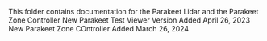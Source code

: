 This folder contains documentation for the Parakeet Lidar and the Parakeet Zone Controller
New Parakeet Test Viewer Version Added April 26, 2023
New Parakeet Zone COntroller Added March 26, 2024
